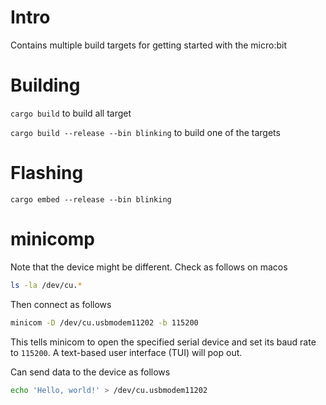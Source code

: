 # Intro

Contains multiple build targets for getting started with the micro:bit 

# Building

```cargo build``` to build all target

```cargo build --release --bin blinking``` to build one of the targets

# Flashing

```cargo embed --release --bin blinking```

# minicomp

Note that the device might be different. Check as follows on macos

```sh 
ls -la /dev/cu.*
```

Then connect as follows

```sh
minicom -D /dev/cu.usbmodem11202 -b 115200
```

This tells minicom to open the specified serial device and set its baud rate to ```115200```. A text-based user interface (TUI) will pop out.

Can send data to the device as follows
```sh
echo 'Hello, world!' > /dev/cu.usbmodem11202

